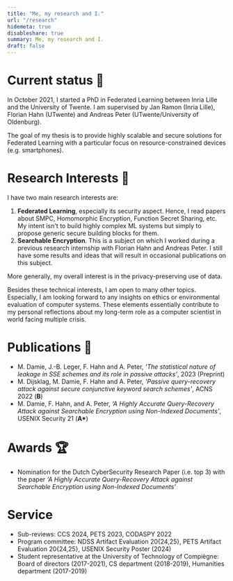 ```yaml
---
title: "Me, my research and I."
url: "/research"
hidemeta: true
disableshare: true
summary: Me, my research and I.
draft: false
---
```


# Current status 🏫

In October 2021, I started a PhD in Federated Learning between Inria Lille and the University of Twente. I am supervised by Jan Ramon (Inria Lille), Florian Hahn (UTwente) and Andreas Peter (UTwente/University of Oldenburg).

The goal of my thesis is to provide highly scalable and secure solutions for Federated Learning with a particular focus on resource-constrained devices (e.g. smartphones).

# Research Interests 🔬

I have two main research interests are:

1. **Federated Learning**, especially its security aspect. Hence, I read papers about SMPC, Homomorphic Encryption, Function Secret Sharing, etc. My intent isn't to build highly complex ML systems but simply to propose generic secure building blocks for them.
2. **Searchable Encryption**. This is a subject on which I worked during a previous research internship with Florian Hahn and Andreas Peter. I still have some results and ideas that will result in occasional publications on this subject.

More generally, my overall interest is in the privacy-preserving use of data.

Besides these technical interests, I am open to many other topics. Especially, I am looking forward to any insights on ethics or environmental evaluation of computer systems. These elements essentially contribute to my personal reflections about my long-term role as a computer scientist in world facing multiple crisis.

# Publications 📝

- M. Damie, J.-B. Leger, F. Hahn and A. Peter, *'The statistical nature of leakage in SSE schemes and its role in passive attacks'*, 2023 (Preprint)
- M. Dijsklag, M. Damie, F. Hahn and A. Peter, *'Passive query-recovery attack against secure conjunctive keyword search schemes'*, ACNS 2022 (**B**)
- M. Damie, F. Hahn, and A. Peter, *‘A Highly Accurate Query-Recovery Attack against Searchable Encryption using Non-Indexed Documents’*, USENIX Security 21 (**A\***)

# Awards 🏆

- Nomination for the Dutch CyberSecurity Research Paper (i.e. top 3) with the paper *‘A Highly Accurate Query-Recovery Attack against Searchable Encryption using Non-Indexed Documents’*

# Service

- Sub-reviews: CCS 2024, PETS 2023, CODASPY 2022
- Program committee: NDSS Artifact Evaluation 20{24,25}, PETS Artifact Evaluation 20{24,25}, USENIX Security Poster (2024)
- Student representative at the University of Technology of Compiègne: Board of directors (2017-2021), CS department (2018-2019), Humanities department (2017-2019)

